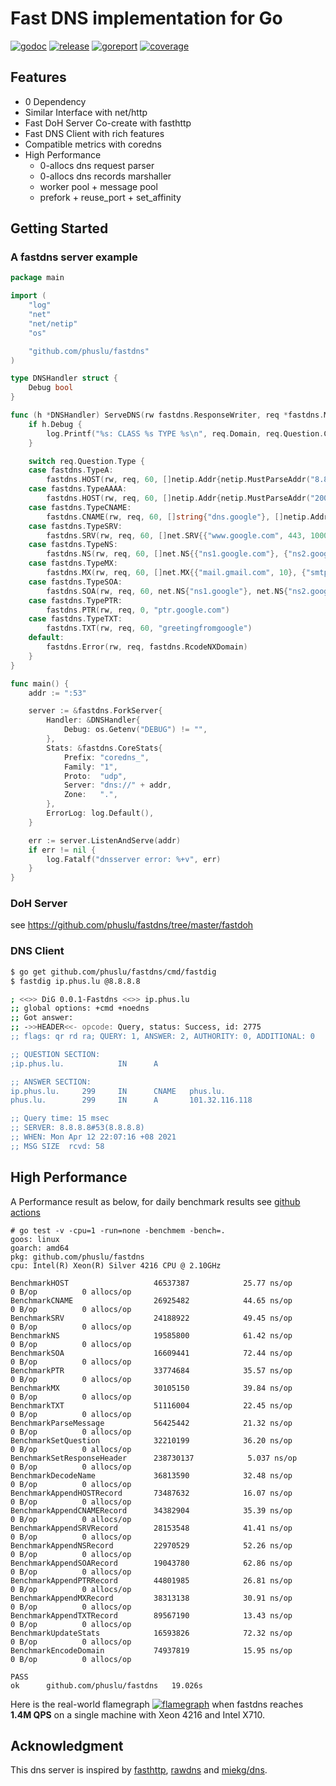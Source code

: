 # Fast DNS implementation for Go

[![godoc][godoc-img]][godoc]
[![release][release-img]][release]
[![goreport][goreport-img]][goreport]
[![coverage][coverage-img]][coverage]


## Features

* 0 Dependency
* Similar Interface with net/http
* Fast DoH Server Co-create with fasthttp
* Fast DNS Client with rich features
* Compatible metrics with coredns
* High Performance
    - 0-allocs dns request parser
    - 0-allocs dns records marshaller
    - worker pool + message pool
    - prefork + reuse_port + set_affinity


## Getting Started

### A fastdns server example
```go
package main

import (
	"log"
	"net"
	"net/netip"
	"os"

	"github.com/phuslu/fastdns"
)

type DNSHandler struct {
	Debug bool
}

func (h *DNSHandler) ServeDNS(rw fastdns.ResponseWriter, req *fastdns.Message) {
	if h.Debug {
		log.Printf("%s: CLASS %s TYPE %s\n", req.Domain, req.Question.Class, req.Question.Type)
	}

	switch req.Question.Type {
	case fastdns.TypeA:
		fastdns.HOST(rw, req, 60, []netip.Addr{netip.MustParseAddr("8.8.8.8")})
	case fastdns.TypeAAAA:
		fastdns.HOST(rw, req, 60, []netip.Addr{netip.MustParseAddr("2001:4860:4860::8888")})
	case fastdns.TypeCNAME:
		fastdns.CNAME(rw, req, 60, []string{"dns.google"}, []netip.Addr{netip.MustParseAddr("8.8.4.4")})
	case fastdns.TypeSRV:
		fastdns.SRV(rw, req, 60, []net.SRV{{"www.google.com", 443, 1000, 1000}})
	case fastdns.TypeNS:
		fastdns.NS(rw, req, 60, []net.NS{{"ns1.google.com"}, {"ns2.google.com"}})
	case fastdns.TypeMX:
		fastdns.MX(rw, req, 60, []net.MX{{"mail.gmail.com", 10}, {"smtp.gmail.com", 10}})
	case fastdns.TypeSOA:
		fastdns.SOA(rw, req, 60, net.NS{"ns1.google"}, net.NS{"ns2.google"}, 60, 90, 90, 180, 60)
	case fastdns.TypePTR:
		fastdns.PTR(rw, req, 0, "ptr.google.com")
	case fastdns.TypeTXT:
		fastdns.TXT(rw, req, 60, "greetingfromgoogle")
	default:
		fastdns.Error(rw, req, fastdns.RcodeNXDomain)
	}
}

func main() {
	addr := ":53"

	server := &fastdns.ForkServer{
		Handler: &DNSHandler{
			Debug: os.Getenv("DEBUG") != "",
		},
		Stats: &fastdns.CoreStats{
			Prefix: "coredns_",
			Family: "1",
			Proto:  "udp",
			Server: "dns://" + addr,
			Zone:   ".",
		},
		ErrorLog: log.Default(),
	}

	err := server.ListenAndServe(addr)
	if err != nil {
		log.Fatalf("dnsserver error: %+v", err)
	}
}
```

### DoH Server
see https://github.com/phuslu/fastdns/tree/master/fastdoh

### DNS Client
```bash
$ go get github.com/phuslu/fastdns/cmd/fastdig
$ fastdig ip.phus.lu @8.8.8.8

; <<>> DiG 0.0.1-Fastdns <<>> ip.phus.lu
;; global options: +cmd +noedns
;; Got answer:
;; ->>HEADER<<- opcode: Query, status: Success, id: 2775
;; flags: qr rd ra; QUERY: 1, ANSWER: 2, AUTHORITY: 0, ADDITIONAL: 0

;; QUESTION SECTION:
;ip.phus.lu.            IN      A

;; ANSWER SECTION:
ip.phus.lu.     299     IN      CNAME   phus.lu.
phus.lu.        299     IN      A       101.32.116.118

;; Query time: 15 msec
;; SERVER: 8.8.8.8#53(8.8.8.8)
;; WHEN: Mon Apr 12 22:07:16 +08 2021
;; MSG SIZE  rcvd: 58
```

## High Performance

A Performance result as below, for daily benchmark results see [github actions][benchmark]
```
# go test -v -cpu=1 -run=none -benchmem -bench=.
goos: linux
goarch: amd64
pkg: github.com/phuslu/fastdns
cpu: Intel(R) Xeon(R) Silver 4216 CPU @ 2.10GHz

BenchmarkHOST                	46537387	        25.77 ns/op	       0 B/op	       0 allocs/op
BenchmarkCNAME               	26925482	        44.65 ns/op	       0 B/op	       0 allocs/op
BenchmarkSRV                 	24188922	        49.45 ns/op	       0 B/op	       0 allocs/op
BenchmarkNS                  	19585800	        61.42 ns/op	       0 B/op	       0 allocs/op
BenchmarkSOA                 	16609441	        72.44 ns/op	       0 B/op	       0 allocs/op
BenchmarkPTR                 	33774684	        35.57 ns/op	       0 B/op	       0 allocs/op
BenchmarkMX                  	30105150	        39.84 ns/op	       0 B/op	       0 allocs/op
BenchmarkTXT                 	51116004	        22.45 ns/op	       0 B/op	       0 allocs/op
BenchmarkParseMessage        	56425442	        21.32 ns/op	       0 B/op	       0 allocs/op
BenchmarkSetQuestion         	32210199	        36.20 ns/op	       0 B/op	       0 allocs/op
BenchmarkSetResponseHeader   	238730137	         5.037 ns/op	       0 B/op	       0 allocs/op
BenchmarkDecodeName          	36813590	        32.48 ns/op	       0 B/op	       0 allocs/op
BenchmarkAppendHOSTRecord    	73487632	        16.07 ns/op	       0 B/op	       0 allocs/op
BenchmarkAppendCNAMERecord   	34382904	        35.39 ns/op	       0 B/op	       0 allocs/op
BenchmarkAppendSRVRecord     	28153548	        41.41 ns/op	       0 B/op	       0 allocs/op
BenchmarkAppendNSRecord      	22970529	        52.26 ns/op	       0 B/op	       0 allocs/op
BenchmarkAppendSOARecord     	19043780	        62.86 ns/op	       0 B/op	       0 allocs/op
BenchmarkAppendPTRRecord     	44801985	        26.81 ns/op	       0 B/op	       0 allocs/op
BenchmarkAppendMXRecord      	38313138	        30.91 ns/op	       0 B/op	       0 allocs/op
BenchmarkAppendTXTRecord     	89567190	        13.43 ns/op	       0 B/op	       0 allocs/op
BenchmarkUpdateStats         	16593826	        72.32 ns/op	       0 B/op	       0 allocs/op
BenchmarkEncodeDomain        	74937819	        15.95 ns/op	       0 B/op	       0 allocs/op

PASS
ok  	github.com/phuslu/fastdns	19.026s
```

Here is the real-world flamegraph [![flamegraph][flamegraph]][flamegraph] when fastdns reaches **1.4M QPS** on a single machine with Xeon 4216 and Intel X710.

## Acknowledgment
This dns server is inspired by [fasthttp][fasthttp], [rawdns][rawdns] and [miekg/dns][miekg/dns].

[godoc-img]: http://img.shields.io/badge/godoc-reference-blue.svg
[godoc]: https://godoc.org/github.com/phuslu/fastdns
[release-img]: https://img.shields.io/github/v/tag/phuslu/fastdns?label=release
[release]: https://github.com/phuslu/fastdns/releases
[goreport-img]: https://goreportcard.com/badge/github.com/phuslu/fastdns
[goreport]: https://goreportcard.com/report/github.com/phuslu/fastdns
[coverage-img]: http://gocover.io/_badge/github.com/phuslu/fastdns
[coverage]: https://gocover.io/github.com/phuslu/fastdns
[benchmark]: https://github.com/phuslu/fastdns/actions?query=workflow%3Abenchmark
[flamegraph]: https://cdn.jsdelivr.net/gh/phuslu/fastdns/torch.svg
[fasthttp]: https://github.com/valyala/fasthttp
[rawdns]: https://github.com/cirocosta/rawdns
[miekg/dns]: https://github.com/miekg/dns
